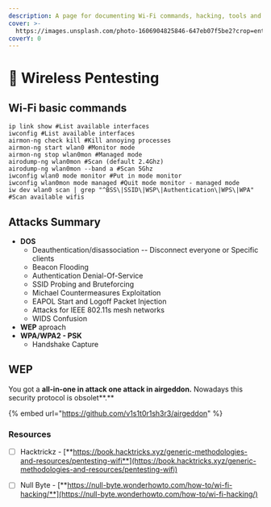 ```yaml
---
description: A page for documenting Wi-Fi commands, hacking, tools and basic concepts.
cover: >-
  https://images.unsplash.com/photo-1606904825846-647eb07f5be2?crop=entropy&cs=srgb&fm=jpg&ixid=M3wxOTcwMjR8MHwxfHNlYXJjaHw3fHx3aWZpfGVufDB8fHx8MTY4ODAwOTU2N3ww&ixlib=rb-4.0.3&q=85
coverY: 0
---
```


# 📡 Wireless Pentesting

## Wi-Fi basic commands

```
ip link show #List available interfaces
iwconfig #List available interfaces
airmon-ng check kill #Kill annoying processes
airmon-ng start wlan0 #Monitor mode
airmon-ng stop wlan0mon #Managed mode
airodump-ng wlan0mon #Scan (default 2.4Ghz)
airodump-ng wlan0mon --band a #Scan 5Ghz
iwconfig wlan0 mode monitor #Put in mode monitor
iwconfig wlan0mon mode managed #Quit mode monitor - managed mode
iw dev wlan0 scan | grep "^BSS\|SSID\|WSP\|Authentication\|WPS\|WPA" #Scan available wifis
```

## Attacks Summary

* **DOS**
  * Deauthentication/disassociation -- Disconnect everyone or Specific clients
  * Beacon Flooding
  * Authentication Denial-Of-Service
  * SSID Probing and Bruteforcing
  * Michael Countermeasures Exploitation
  * EAPOL Start and Logoff Packet Injection
  * Attacks for IEEE 802.11s mesh networks
  * WIDS Confusion
* **WEP** aproach
* **WPA/WPA2 - PSK**
  * Handshake Capture

## WEP

You got a **all-in-one in attack one attack in airgeddon.** Nowadays this security protocol is obsolet**.**

{% embed url="https://github.com/v1s1t0r1sh3r3/airgeddon" %}

### Resources

* [ ] Hacktrickz - [**https://book.hacktricks.xyz/generic-methodologies-and-resources/pentesting-wifi**](https://book.hacktricks.xyz/generic-methodologies-and-resources/pentesting-wifi)
* [ ] Null Byte - [**https://null-byte.wonderhowto.com/how-to/wi-fi-hacking/**](https://null-byte.wonderhowto.com/how-to/wi-fi-hacking/)

